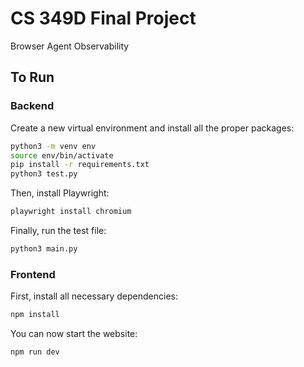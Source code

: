 # CS 349D Final Project
Browser Agent Observability

## To Run

### Backend

Create a new virtual environment and install all the proper packages:

```bash
python3 -m venv env
source env/bin/activate
pip install -r requirements.txt
python3 test.py
```

Then, install Playwright:

```bash
playwright install chromium
```

Finally, run the test file:

```bash
python3 main.py
```

### Frontend

First, install all necessary dependencies:

```bash
npm install
```

You can now start the website:

```bash
npm run dev
```
